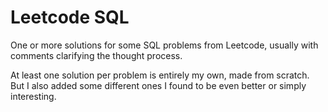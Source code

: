# Leetcode SQL

One or more solutions for some SQL problems from Leetcode, usually with comments
clarifying the thought process.

At least one solution per problem is entirely my own, made from scratch. But I
also added some different ones I found to be even better or simply interesting.
